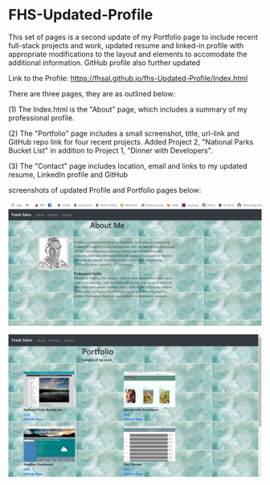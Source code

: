 # FHS-Updated-Profile

This set of pages is a second update of my Portfolio page to include recent full-stack projects and work, updated resume and linked-in profile with appropriate modifications to the layout and elements to accomodate the additional information.  GitHub profile also further updated

Link to the Profile:  https://fhsal.github.io/fhs-Updated-Profile/Index.html

There are three pages, they are as outlined below:

(1) The Index.html is the "About" page, which includes a summary of my professional profile.  

(2) The "Portfolio" page includes a small screenshot, title, url-link and GitHub repo link for four recent projects.  Added Project 2, "National Parks Bucket List" in addition to Project 1, "Dinner with Developers".

(3) The "Contact" page includes location, email and links to my updated resume, LinkedIn profile and GitHub 

screenshots of updated Profile and Portfolio pages below:


![img](https://github.com/fhsal/fhs-Updated-Profile/blob/master/Screenshot.jpg)



![img](https://github.com/fhsal/fhs-Updated-Profile/blob/master/portfolio.jpg)
